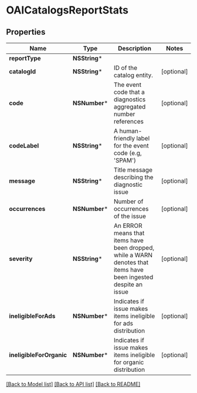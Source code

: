 # OAICatalogsReportStats

## Properties
Name | Type | Description | Notes
------------ | ------------- | ------------- | -------------
**reportType** | **NSString*** |  | 
**catalogId** | **NSString*** | ID of the catalog entity. | [optional] 
**code** | **NSNumber*** | The event code that a diagnostics aggregated number references | [optional] 
**codeLabel** | **NSString*** | A human-friendly label for the event code (e.g, &#39;SPAM&#39;) | [optional] 
**message** | **NSString*** | Title message describing the diagnostic issue | [optional] 
**occurrences** | **NSNumber*** | Number of occurrences of the issue | [optional] 
**severity** | **NSString*** | An ERROR means that items have been dropped, while a WARN denotes that items have been ingested despite an issue | [optional] 
**ineligibleForAds** | **NSNumber*** | Indicates if issue makes items ineligible for ads distribution | [optional] 
**ineligibleForOrganic** | **NSNumber*** | Indicates if issue makes items ineligible for organic distribution | [optional] 

[[Back to Model list]](../README.md#documentation-for-models) [[Back to API list]](../README.md#documentation-for-api-endpoints) [[Back to README]](../README.md)


